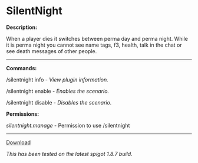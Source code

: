 # SilentNight

**Description:**

When a player dies it switches between perma day and perma night. While it is perma night you cannot see name tags, f3, health, talk in the chat or see death messages of other people.

___

**Commands:**

/silentnight info - *View plugin information.*

/silentnight enable - *Enables the scenario.*

/silentnight disable - *Disables the scenario.*

**Permissions:**

*silentnight.manage* - Permission to use /silentnight

___

[Download](https://github.com/LeonTG77/SilentNight/releases)

*This has been tested on the latest spigot 1.8.7 build.*

